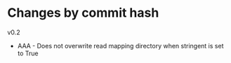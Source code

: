 # Changes by commit hash

v0.2
* AAA - Does not overwrite read mapping directory when stringent is set to True
